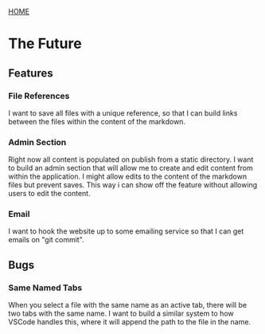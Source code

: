 [HOME](/)

# The Future

## Features

### File References

I want to save all files with a unique reference, so that I can build links between the files within the content of the markdown.

### Admin Section

Right now all content is populated on publish from a static directory. I want to build an admin section that will allow me to create and edit content from within the application. I might allow edits to the content of the markdown files but prevent saves. This way i can show off the feature without allowing users to edit the content.

### Email

I want to hook the website up to some emailing service so that I can get emails on "git commit".

## Bugs

### Same Named Tabs

When you select a file with the same name as an active tab, there will be two tabs with the same name. I want to build a similar system to how VSCode handles this, where it will append the path to the file in the name.

